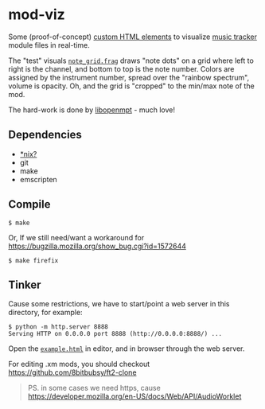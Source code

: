 # mod-viz

Some (proof-of-concept) [custom HTML elements](https://developer.mozilla.org/en-US/docs/Web/Web_Components) to visualize [music tracker](https://en.wikipedia.org/wiki/Music_tracker) module files in real-time.

The "test" visuals [`note_grid.frag`](note_grid.frag) draws "note dots" on a grid where left to right is the channel, and bottom to top is the note number. Colors are assigned by the instrument number, spread over the "rainbow spectrum", volume is opacity. Oh, and the grid is "cropped" to the min/max note of the mod.

The hard-work is done by [libopenmpt](https://lib.openmpt.org/libopenmpt/) - much love!

## Dependencies

- [*nix?](https://en.wikipedia.org/wiki/Unix-like)
- git
- make
- emscripten

## Compile

```
$ make
```

Or, If we still need/want a workaround for https://bugzilla.mozilla.org/show_bug.cgi?id=1572644

```
$ make firefix
```

## Tinker

Cause some restrictions, we have to start/point a web server in this directory, for example:

```
$ python -m http.server 8888
Serving HTTP on 0.0.0.0 port 8888 (http://0.0.0.0:8888/) ...
```

Open the [`example.html`](example.html) in editor, and in browser through the web server.

For editing .xm mods, you should checkout https://github.com/8bitbubsy/ft2-clone

> PS. in some cases we need https, cause https://developer.mozilla.org/en-US/docs/Web/API/AudioWorklet
